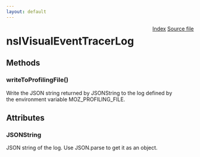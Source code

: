 ```yaml
---
layout: default
---
```

<div class='links' style='float:right'><a href="../index.html">Index</a>
<a href="http://dxr.mozilla.org/mozilla-central/source/xpcom/base/nsIVisualEventTracer.idl">Source file</a>
</div>

# nsIVisualEventTracerLog #

## Methods ##

### writeToProfilingFile() ###
  
Write the JSON string returned by JSONString to the log defined by  
the environment variable MOZ_PROFILING_FILE.  
  

## Attributes ##

### JSONString ###
  
JSON string of the log.  Use JSON.parse to get it as an object.  
  
